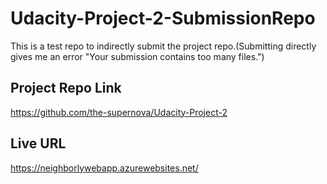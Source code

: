 # Udacity-Project-2-SubmissionRepo
This is a test repo to indirectly submit the project repo.(Submitting directly gives me an error "Your submission contains too many files.")

## Project Repo Link
https://github.com/the-supernova/Udacity-Project-2

## Live URL
https://neighborlywebapp.azurewebsites.net/
